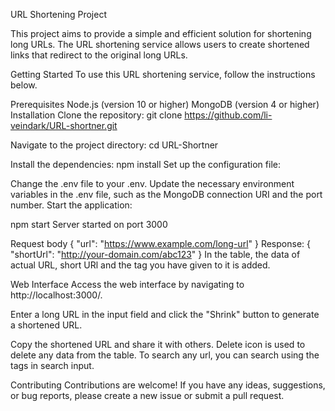 URL Shortening Project

This project aims to provide a simple and efficient solution for shortening long URLs. The URL shortening service allows users to create shortened links that redirect to the original long URLs.

Getting Started
To use this URL shortening service, follow the instructions below.

Prerequisites
Node.js (version 10 or higher)
MongoDB (version 4 or higher)
Installation
Clone the repository:
git clone https://github.com/li-veindark/URL-shortner.git

Navigate to the project directory:
cd URL-Shortner

Install the dependencies:
npm install
Set up the configuration file:

Change the .env file to your .env.
Update the necessary environment variables in the .env file, such as the MongoDB connection URI and the port number.
Start the application:


npm start
Server started on port 3000



Request body
{
  "url": "https://www.example.com/long-url"
}
Response:
{
  "shortUrl": "http://your-domain.com/abc123"
}
In the table, the data of actual URL, short URl and the tag you have given to it is added.


Web Interface
Access the web interface by navigating to http://localhost:3000/.

Enter a long URL in the input field and click the "Shrink" button to generate a shortened URL.

Copy the shortened URL and share it with others.
Delete icon is used to delete any data from the table.
To search any url, you can search using the tags in search input.

Contributing
Contributions are welcome! If you have any ideas, suggestions, or bug reports, please create a new issue or submit a pull request.





